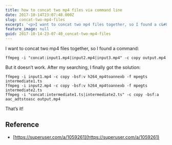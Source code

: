 ```yaml
---
title: how to concat two mp4 files via command line
date: 2017-10-14T23:07:48.000Z
slug: concat-two-mp4-files
excerpt: '<p>I want to concat two mp4 files together, so I found a c&#8230;</p> '
feature_image: null
guid: 2017-10-14-23-07-48_concat-two-mp4-files
---
```

I want to concat two mp4 files together, so I found a command:

    ffmpeg -i "concat:input1.mp4|input2.mp4|input3.mp4" -c copy output.mp4

But it doesn’t work. After my searching, I finally got the solution:

    ffmpeg -i input1.mp4 -c copy -bsf:v h264_mp4toannexb -f mpegts intermediate1.ts
    ffmpeg -i input2.mp4 -c copy -bsf:v h264_mp4toannexb -f mpegts intermediate2.ts
    ffmpeg -i "concat:intermediate1.ts|intermediate2.ts" -c copy -bsf:a aac_adtstoasc output.mp4


That’s it!

Reference
---------

*   [https://superuser.com/a/1059261](https://superuser.com/a/1059261)
